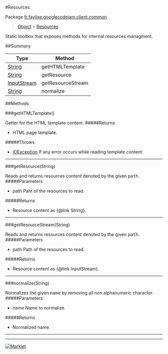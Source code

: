 #Resources

Package [fr.faylixe.googlecodejam.client.common](README.md)<br>
> [Object](../../../../ava/lang/Object.md) > [Resources](Resources.md)

<p>Static toolbox that exposes methods for internal resources managment.</p>

##Summary

Type | Method
 --- | --- 
[String](../../../../ava/lang/String.md) | getHTMLTemplate
[String](../../../../ava/lang/String.md) | getResource
[InputStream](../../../../ava/io/InputStream.md) | getResourceStream
[String](../../../../ava/lang/String.md) | normalize


##Methods

###getHTMLTemplate()


Getter for the HTML template content.
#####Returns


* HTML page template.

#####Throws

* [IOException](../../../../ava/io/IOException.md) If any error occurs while reading template content.

---
###getResource(String)


Reads and returns resources content denoted by the
 given <tt>path</tt>.
#####Parameters


* path Paht of the resources to read.

#####Returns


* Resource content as {@link String}.

---
###getResourceStream(String)


Reads and returns resources content denoted by the
 given <tt>path</tt>.
#####Parameters


* path Path of the resources to read.

#####Returns


* Resource content as {@link InputStream}.

---
###normalize(String)


Normalizes the given <tt>name</tt> by removing
 all non alphanumeric character.
#####Parameters


* name Name to normalize.

#####Returns


* Normalized name.

---
---
[![Marklet](https://img.shields.io/badge/Generated%20by-Marklet-green.svg)](https://github.com/Faylixe/marklet)